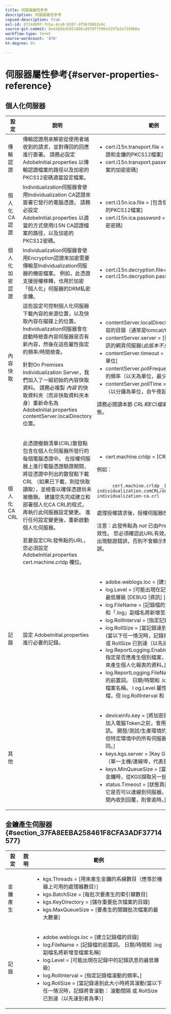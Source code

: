 ```yaml
---
title: 伺服器屬性參考
description: 伺服器屬性參考
copied-description: true
exl-id: 8724d097-7cba-4ca9-b597-df56f80b2e9c
source-git-commit: be43bbbd1051886c8979ff590a3197b2a7249b6a
workflow-type: tm+mt
source-wordcount: '870'
ht-degree: 0%

---
```


# 伺服器屬性參考{#server-properties-reference}

<!--<a id="section_EC8810492A454BDBA6013FE376360F4E"></a>-->

## 個人化伺服器

<table id="table_ats_tk2_jr">  
 <thead> 
  <tr> 
   <th class="entry"> 設定 </th> 
   <th class="entry"> 說明 </th> 
   <th class="entry"> 範例 </th> 
  </tr> 
 </thead>
 <tbody> 
  <tr> 
   <td> 傳輸認證 </td> 
   <td>傳輸認證用來解密從使用者端收到的請求，並對傳回的回應進行簽署。 請務必設定 <span class="filepath"> AdobeInitial.properties</span> 以傳輸認證檔案的路徑以及加密的PKCS12密碼適當設定檔案。 </td> 
   <td> 
    <ul id="ul_itx_fl2_jr"> 
     <li id="li_A2E65253F37245268A41E6B9C958C8DF"><span class="codeph"> cert.i15n.transport.file = </span> [包含個人化傳輸憑證和金鑰的PKCS12檔案] </li> 
     <li id="li_28CDFC0B3D684795AF4708B6D26DF83F"><span class="codeph"> cert.i15n.transport.password =</span> [PKCS12檔案的加密密碼] </li> 
    </ul> </td> 
  </tr> 
  <tr> 
   <td> 個人化CA認證 </td> 
   <td>Individualization伺服器會使用Individualization CA認證來簽署它發行的電腦憑證。 請務必設定 <span class="filepath"> AdobeInitial.properties</span> 以適當的方式使用I15N CA認證檔案的路徑，以及加密的PKCS12密碼。 </td> 
   <td> 
    <ul id="ul_xsj_nl2_jr"> 
     <li id="li_5A770D8A482F41A4A9AB63CA52C2EB90"><span class="codeph"> cert.i15n.ica.file =</span> [包含個人化CA憑證和金鑰的PKCS12檔案] </li> 
     <li id="li_C3C4A2D9AA2A4F86B6DDCFFD9CB55CBB"><span class="codeph"> cert.i15n.ica.password =</span> [PKCS12檔案的加密密碼] </li> 
    </ul> </td> 
  </tr> 
  <tr> 
   <td> 個人化加密認證 </td> 
   <td> Individualization伺服器會使用Encryption認證來加密需要傳輸至Individualization伺服器的機密檔案。 例如，此憑證支援授權移轉，也用於加密「個人化」伺服器的DRM私密金鑰。 </td> 
   <td> 
    <ul id="ul_nbr_kpd_w5"> 
     <li id="li_4226AD6CC85740669DAF467EFD00BBBE"><span class="codeph"> cert.i15n.decryption.file=i15n_transport.pfx</span> </li> 
     <li id="li_F51BDD94F4724FA58CEF9470B6FEE33B"><span class="codeph"> cert.i15n.decryption.password=password</span> </li> 
    </ul> </td> 
  </tr> 
  <tr> 
   <td> 內容快取 </td> 
   <td>這些設定可控制個人化伺服器下載內容的來源位置，以及快取內容在磁碟上的位置。 Individualization伺服器會在啟動時檢查內容伺服器是否有新內容，然後在這些屬性指定的頻率/時間檢查。 <p>針對On Premises Individualization Server，我們加入了一組初始的內容快取資料。 請務必複製 <i>內容</i> 的快取資料夾（而非快取資料夾本身）重新命名為 <span class="filepath"> AdobeInitial.properties</span> <span class="codeph"> contentServer.localDirectory</span> 位置。 </p> </td> 
   <td> 
    <ul id="ul_r4n_1r2_jr"> 
     <li id="li_CA5F562577B04B4A9966EF46E039A137"><span class="codeph"> contentServer.localDirectory =</span> [儲存本機內容的目錄（通常是tomcat/temp）] </li> 
     <li id="li_9A78FBD6C54D47708226378340B46E8E"><span class="codeph"> contentServer.server =</span> [要連絡以取得ECI資訊的網頁伺服器(<i>此版本不支援</i>)] </li> 
     <li id="li_4E7D7F76085D411688B5003E855F860B"><span class="codeph"> contentServer.timeout =</span> [連線逾時，以秒為單位] </li> 
     <li id="li_4B751F238A1643A7AC730CD9354887B6"><span class="codeph"> contentServer.pollFrequency =</span> [輪詢伺服器的頻率（以天為單位，最少為1天）] </li> 
     <li id="li_8E23C3C6E7EF46B0AFDD7993DE79F142"><span class="codeph"> contentServer.pollTime =</span> [輪詢伺服器的時段（以分鐘為單位，自午夜起）] </li> 
    </ul> <p>請務必閱讀本節 <i>CRL和ECI檔案</i> 讓快取保持最新狀態。 </p> </td> 
  </tr> 
  <tr> 
   <td> 個人化CA CRL </td> 
   <td> <p>此憑證撤銷清單(CRL)散發點包含在個人化伺服器所發行的每個電腦憑證中。 在授權伺服器上進行電腦憑證驗證期間，將從憑證中列出的散發點下載CRL （如果已下載，則從快取讀取），並檢查以確保憑證尚未被撤銷。 建議您先完成建立和部署個人化CA CRL的程式，再執行此伺服器設定變更。 進行任何設定變更後，重新啟動個人化伺服器。 </p> <p>若要設定CRL發佈點的URL，您必須設定 <span class="filepath"> AdobeInitial.properties</span> <span class="codeph"> cert.machine.crldp</span> 欄位。 </p> </td> 
   <td> 
    <ul id="ul_eq3_lv2_jr"> 
     <li id="li_5E37A9E318D742B6A5E1035120888819"><span class="codeph"> cert.machine.crldp =</span> [CRL發佈點] </li> 
    </ul> <p>例如： </p>
    <p> <code>
      cert.machine.crldp__DEV=<span>tps://onprem-individualization.com</span>CRL/onprem-individualization-ca.crl
     </code></p>
     <p>處理授權請求後，授權伺服器應自動下載此CRL。 </p> <p importance="high">注意：此發佈點為 <i>not</i> 已由Primetime DRM檢查有效性。 您必須確認此URL有效。 除非授權伺服器出現驗證錯誤，否則不會顯示無效URL產生的錯誤。 </p> </td> 
  </tr> 
  <tr> 
   <td> 記錄 </td> 
   <td>設定 <span class="filepath"> AdobeInitial.properties</span> 進行必要的記錄。 </td> 
   <td> 
    <ul id="ul_j1v_kw2_jr"> 
     <li id="li_B60002B33A3042FCBE1F694454966469"><span class="codeph"> adobe.weblogs.loc =</span> [建立記錄檔的目錄] </li> 
     <li id="li_2DD4406FBBF047589BAAAE1C9082D8B3"><span class="codeph"> log.Level =</span> [可能出現在記錄中的記錄訊息的最低層級 <span class="codeph"> [DEBUG |資訊]</span> ] </li> 
     <li id="li_610FAF239A554CE59DAC455174F0CF0A"><span class="codeph"> log.FileName =</span> [記錄檔的前置詞。 日期/時間和「.log」副檔名將新增至檔案名稱] </li> 
     <li id="li_1F2913B209BE4A0E8207FAAD052D1764"><span class="codeph"> log.RollInterval =</span> [指定記錄檔滾動的頻率。] </li> 
     <li id="li_3F46C15488114BB5B41035F710E7A19F"><span class="codeph"> log.RollSize =</span> [當記錄達到此大小時將其滾動(當以下任一情況時，記錄將會滾動： <span class="codeph"> 滾動間隔</span> 或 <span class="codeph"> RollSize</span> 已到達（以先達到者為準）] </li> 
     <li id="li_DA32E862F7B0413885DA20633B682484"><span class="codeph"> log.ReportLogging.Enabled =</span>[ [true | false ]指定是否應產生個別檔案，其中包含Adobe用來產生個人化報表的資料。] </li> 
     <li id="li_465CC6D81B8A484CBF4E7A39F7AF86AA"><span class="codeph"> log.ReportLogging.FileName =</span> [報表記錄檔的前置詞。 日期/時間和 <span class="filepath"> .log</span> 副檔名將新增至檔案名稱。 l<span class="codeph"> og.Level</span> 屬性不適用於此記錄檔，但 <span class="codeph"> log.RollInterval</span> 和 <span class="codeph"> log.RollSize</span> 可以。] </li> 
    </ul> </td> 
  </tr> 
  <tr> 
   <td> 其他 </td> 
   <td></td> 
   <td> 
    <ul id="ul_b3b_g1f_jr"> 
     <li id="li_FACF07CB332D416E91FD34DE48152FAA"><span class="codeph"> deviceinfo.key =</span> [將加密的Base64編碼金鑰加入電腦Token之前，會用於HMAC裝置資訊。 開發/測試/生產環境的索引鍵可能不同，但特定環境中的所有伺服器索引鍵都必須相同。] </li> 
     <li id="li_B19C77FD6F91496294DBF836A1922EE1"><span class="codeph"> keys.kgs.server =</span> [Key Gen Server的位置（單一主機/連線埠，代表重要伺服器集區） ] </li> 
     <li id="li_5DA3C89770804B148EF6FAF01A5AD958"><span class="codeph"> keys.MinQueueSize =</span> [當佇列中還有這麼多金鑰時，從KGS擷取另一批金鑰] </li> 
     <li id="li_0C2E5F2FDB824182A6BE418B041D2F28"><span class="codeph"> status.Timeout =</span> [狀態頁面會偵測KGS以判斷它是否可以連線到伺服器。 如果未在指定的時間內收到回覆，則會逾時。] </li> 
    </ul> </td> 
  </tr> 
 </tbody> 
</table>

## 金鑰產生伺服器 {#section_37FA8EEBA258461F8CFA3ADF37714577}

<table id="table_ats_tk2_js"> 
 <thead> 
  <tr> 
   <th class="entry"> 設定 </th> 
   <th class="entry"> 說明 </th> 
   <th class="entry"> 範例 </th> 
  </tr> 
 </thead>
 <tbody> 
  <tr> 
   <td> 金鑰產生 </td> 
   <td></td> 
   <td> 
    <ul id="ul_nlj_ydf_jr"> 
     <li id="li_E4347D572F004BF0B237A662BFE7F3ED"><span class="codeph"> kgs.Threads =</span> [用來產生金鑰的系線數目（應等於機器上可用的處理器數目）] </li> 
     <li id="li_EDBC2535D48E4A66AEB240DB337187FC"><span class="codeph"> kgs.BatchSize =</span> [每批次要產生的索引鍵數目] </li> 
     <li id="li_07B41546D94F42349103BF8AF4605E14"><span class="codeph"> kgs.KeyDirectory =</span> [儲存重要批次檔案的目錄] </li> 
     <li id="li_F4962C97DC3D491DA7FAC826E38A4459"><span class="codeph"> kgs.MaxQueueSize =</span> [要產生的關鍵批次檔案的最大數量] </li> 
    </ul> </td> 
  </tr> 
  <tr> 
   <td> 記錄 </td> 
   <td></td> 
   <td> 
    <ul id="ul_kwq_12f_jr"> 
     <li id="li_5E5D34FE5EB44BB898090494C7DDEBD8"><span class="codeph"> adobe.weblogs.loc =</span> [建立記錄檔的目錄] </li> 
     <li id="li_0E34CD32CD5E47729B69B50414F93678"><span class="codeph"> log.FileName =</span> [記錄檔的前置詞。 日期/時間和 <span class="filepath"> .log</span> 副檔名將新增至檔案名稱] </li> 
     <li id="li_8AB15ACEC39041A2A04C7301154C6EDB"><span class="codeph"> log.Level =</span> [可能出現在記錄中的記錄訊息的最低層級] </li> 
     <li id="li_A17E84DA3ED243F381FF3A6184A3CAA0"><span class="codeph"> log.RollInterval =</span> [指定記錄檔滾動的頻率。] </li> 
     <li id="li_C2B3D111608945DA9D1428BE98D61664"><span class="codeph"> log.RollSize =</span> [當記錄達到此大小時將其滾動(當以下任一情況時，記錄將會滾動： <span class="codeph"> 滾動間隔</span> 或 <span class="codeph"> RollSize</span> 已到達（以先達到者為準）] </li> 
    </ul> </td> 
  </tr> 
 </tbody> 
</table>
